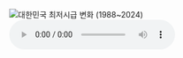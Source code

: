 ![대한민국 최저시급 변화 (1988~2024)](https://github.com/skwnddp/skwnddp/assets/119595705/e5175c1d-6e32-4484-a942-d03c12f6ef7c)
<audio controls autoplay>
	<source src="럼블피쉬 i go.m4a" type="audio/mp3">
</audio>
